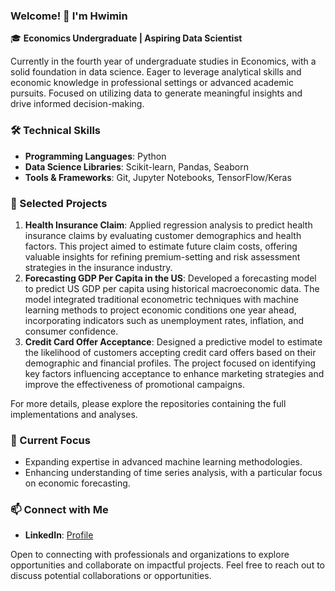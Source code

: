 ### Welcome! 👋 I'm Hwimin

🎓 **Economics Undergraduate | Aspiring Data Scientist**

Currently in the fourth year of undergraduate studies in Economics, with a solid foundation in data science. Eager to leverage analytical skills and economic knowledge in professional settings or advanced academic pursuits. Focused on utilizing data to generate meaningful insights and drive informed decision-making.

### 🛠️ Technical Skills
- **Programming Languages**: Python
- **Data Science Libraries**: Scikit-learn, Pandas, Seaborn
- **Tools & Frameworks**: Git, Jupyter Notebooks, TensorFlow/Keras

### 💼 Selected Projects
1. **Health Insurance Claim**: Applied regression analysis to predict health insurance claims by evaluating customer demographics and health factors. This project aimed to estimate future claim costs, offering valuable insights for refining premium-setting and risk assessment strategies in the insurance industry.
2. **Forecasting GDP Per Capita in the US**: Developed a forecasting model to predict US GDP per capita using historical macroeconomic data. The model integrated traditional econometric techniques with machine learning methods to project economic conditions one year ahead, incorporating indicators such as unemployment rates, inflation, and consumer confidence.
3. **Credit Card Offer Acceptance**: Designed a predictive model to estimate the likelihood of customers accepting credit card offers based on their demographic and financial profiles. The project focused on identifying key factors influencing acceptance to enhance marketing strategies and improve the effectiveness of promotional campaigns.

For more details, please explore the repositories containing the full implementations and analyses.

### 🌱 Current Focus
- Expanding expertise in advanced machine learning methodologies.
- Enhancing understanding of time series analysis, with a particular focus on economic forecasting.

### 📫 Connect with Me
- **LinkedIn**: [Profile](https://www.linkedin.com/in/hwimin-park/)

Open to connecting with professionals and organizations to explore opportunities and collaborate on impactful projects. Feel free to reach out to discuss potential collaborations or opportunities.
